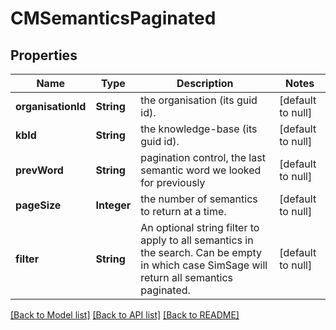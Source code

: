# CMSemanticsPaginated
## Properties

| Name | Type | Description | Notes |
|------------ | ------------- | ------------- | -------------|
| **organisationId** | **String** | the organisation (its guid id). | [default to null] |
| **kbId** | **String** | the knowledge-base (its guid id). | [default to null] |
| **prevWord** | **String** | pagination control, the last semantic word we looked for previously | [default to null] |
| **pageSize** | **Integer** | the number of semantics to return at a time. | [default to null] |
| **filter** | **String** | An optional string filter to apply to all semantics in the search.  Can be empty in which case SimSage will return all semantics paginated. | [default to null] |

[[Back to Model list]](../README.md#documentation-for-models) [[Back to API list]](../README.md#documentation-for-api-endpoints) [[Back to README]](../README.md)

